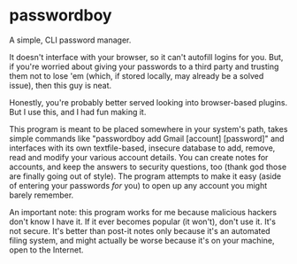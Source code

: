 # passwordboy

A simple, CLI password manager.

It doesn't interface with your browser, so it can't autofill logins for you. But, if you're worried about giving your passwords to a third party and trusting them not to lose 'em (which, if stored locally, may already be a solved issue), then this guy is neat.

Honestly, you're probably better served looking into browser-based plugins. But I use this, and I had fun making it.

This program is meant to be placed somewhere in your system's path, takes simple commands like "passwordboy add Gmail [account] [password]" and interfaces with its own textfile-based, insecure database to add, remove, read and modify your various account details. You can create notes for accounts, and keep the answers to security questions, too (thank god those are finally going out of style). The program attempts to make it easy (aside of entering your passwords *for* you) to open up any account you might barely remember.

An important note: this program works for me because malicious hackers don't know I have it. If it ever becomes popular (it won't), don't use it. It's not secure. It's better than post-it notes only because it's an automated filing system, and might actually be worse because it's on your machine, open to the Internet.
